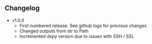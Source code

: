 ## Changelog

* v1.0.0
  * First numbered release. See github logs for previous changes
  * Changed outputs from str to Path
  * Incremented dxpy version due to issues with SSH / SSL